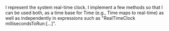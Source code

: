 I represent the system real-time clock. I implement a few methods so that I can be used both, as a time base for Time (e.g., Time maps to real-time) as well as independently in expressions such as "RealTimeClock millisecondsToRun:[...]".